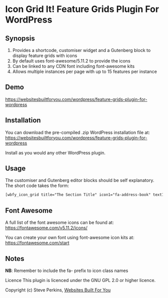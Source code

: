 # Icon Grid It! Feature Grids Plugin For WordPress

## Synopsis
1. Provides a shortcode, customiser widget and a Gutenberg block to display feature grids with icons
1. By default uses font-awesome/5.11.2 to provide the icons
1. Can be linked to any CDN font including font-awesome kits
1. Allows multiple instances per page with up to 15 features per instance

## Demo
https://websitesbuiltforyou.com/wordpress/feature-grids-plugin-for-wordpress

## Installation
You can download the pre-compiled .zip WordPress installation file at:
    https://websitesbuiltforyou.com/wordpress/feature-grids-plugin-for-wordpress

Install as you would any other WordPress plugin.

## Usage
The customiser and Gutenberg editor blocks should be self explanatory.
The short code takes the form:
```HTML
[wbfy_icon_grid title="The Section Title" icon1="fa-address-book" text1="Address Book" icon2="shower" text2="Shower" .. text15=""]
```

## Font Awesome
A full list of the font awesome icons can be found at:
    https://fontawesome.com/v5.11.2/icons/

You can create your own font using font-awesome icon kits at:
    https://fontawesome.com/start

## Notes
**NB**: Remember to include the fa- prefix to icon class names

Licence
This plugin is licenced under the GNU GPL 2.0 or higher licence.

Copyright (c) Steve Perkins, [Websites Built For You](https://websitesbuiltforyou.com)

